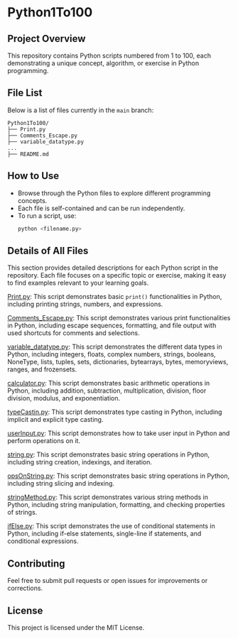 # Python1To100

## Project Overview

This repository contains Python scripts numbered from 1 to 100, each demonstrating a unique concept, algorithm, or exercise in Python programming.

## File List

Below is a list of files currently in the `main` branch:

```plaintext
Python1To100/
├── Print.py
├── Comments_Escape.py
├── variable_datatype.py
...
├── README.md
```

## How to Use

- Browse through the Python files to explore different programming concepts.
- Each file is self-contained and can be run independently.
- To run a script, use:
    ```bash
    python <filename.py>
    ```
## Details of All Files

This section provides detailed descriptions for each Python script in the repository. Each file focuses on a specific topic or exercise, making it easy to find examples relevant to your learning goals.

[Print.py](https://github.com/Scorpion-1410/Python1To100/blob/main/Print.py): This script demonstrates basic `print()` functionalities in Python, including printing strings, numbers, and expressions.  

[Comments_Escape.py](https://github.com/Scorpion-1410/Python1To100/blob/main/Comments_Escape.py): This script demonstrates various print functionalities in Python, including escape sequences, formatting, and file output with used shortcuts for comments and selections.

[variable_datatype.py](https://github.com/Scorpion-1410/Python1To100/blob/main/variable_datatype.py): This script demonstrates the different data types in Python, including integers, floats, complex numbers, strings, booleans, NoneType, lists, tuples, sets, dictionaries, bytearrays, bytes, memoryviews, ranges, and frozensets. 

[calculator.py](https://github.com/Scorpion-1410/Python1To100/blob/main/calculator.py): This script demonstrates basic arithmetic operations in Python, including addition, subtraction, multiplication, division, floor division, modulus, and exponentiation.

[typeCastin.py](https://github.com/Scorpion-1410/Python1To100/blob/main/typeCastin.py): This script demonstrates type casting in Python, including implicit and explicit type casting. 

[userInput.py](https://github.com/Scorpion-1410/Python1To100/blob/main/userInput.py): This script demonstrates how to take user input in Python and perform operations on it. 

[string.py](https://github.com/Scorpion-1410/Python1To100/blob/main/string.py): This script demonstrates basic string operations in Python, including string creation, indexings, and iteration.

[opsOnString.py](https://github.com/Scorpion-1410/Python1To100/blob/main/opsOnString.py): This script demonstrates basic string operations in Python, including string slicing and indexing.

[stringMethod.py](https://github.com/Scorpion-1410/Python1To100/blob/main/stringMethod.py): This script demonstrates various string methods in Python, including string manipulation, formatting, and checking properties of strings.

[ifElse.py](https://github.com/Scorpion-1410/Python1To100/blob/main/ifElse.py): This script demonstrates the use of conditional statements in Python, including if-else statements, single-line if statements, and conditional expressions.

## Contributing

Feel free to submit pull requests or open issues for improvements or corrections.

## License

This project is licensed under the MIT License.